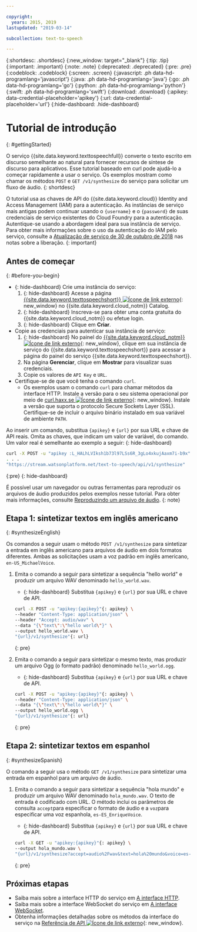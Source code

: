 ```yaml
---

copyright:
  years: 2015, 2019
lastupdated: "2019-03-14"

subcollection: text-to-speech

---
```


{:shortdesc: .shortdesc}
{:new_window: target="_blank"}
{:tip: .tip}
{:important: .important}
{:note: .note}
{:deprecated: .deprecated}
{:pre: .pre}
{:codeblock: .codeblock}
{:screen: .screen}
{:javascript: .ph data-hd-programlang='javascript'}
{:java: .ph data-hd-programlang='java'}
{:go: .ph data-hd-programlang='go'}
{:python: .ph data-hd-programlang='python'}
{:swift: .ph data-hd-programlang='swift'}
{:download: .download}
{:apikey: data-credential-placeholder='apikey'}
{:url: data-credential-placeholder='url'}
{:hide-dashboard: .hide-dashboard}

# Tutorial de introdução
{: #gettingStarted}

O serviço {{site.data.keyword.texttospeechfull}} converte o texto escrito em discurso semelhante ao natural para fornecer recursos de síntese de discurso para aplicativos. Esse tutorial baseado em curl pode ajudá-lo a começar rapidamente a usar o serviço. Os exemplos mostram como chamar os métodos `POST` e `GET /v1/synthesize` do serviço para solicitar um fluxo de áudio.
{: shortdesc}

O tutorial usa as chaves de API do {{site.data.keyword.cloud}} Identity and Access Management (IAM) para a autenticação. As instâncias de serviço mais antigas podem continuar usando o `{username}` e o `{password}` de suas credenciais de serviço existentes do Cloud Foundry para a autenticação. Autentique-se usando a abordagem ideal para sua instância de serviço. Para obter mais informações sobre o uso da autenticação do IAM pelo serviço, consulte a [Atualização de serviço de 30 de outubro de 2018](/docs/services/text-to-speech/release-notes.html#October2018) nas notas sobre a liberação.
{: important}

## Antes de começar
{: #before-you-begin}

- {: hide-dashboard}  Crie uma instância do serviço:
    1.  {: hide-dashboard} Acesse a página [{{site.data.keyword.texttospeechshort}} ![Ícone de link externo](../../icons/launch-glyph.svg "Ícone de link externo")](https://{DomainName}/catalog/services/text-to-speech){: new_window} no {{site.data.keyword.cloud_notm}} Catalog.
    1.  {: hide-dashboard} Inscreva-se para obter uma conta gratuita do {{site.data.keyword.cloud_notm}} ou efetue login.
    1.  {: hide-dashboard} Clique em **Criar**.
-   Copie as credenciais para autenticar sua instância de serviço:
    1.  {: hide-dashboard} No painel do [{{site.data.keyword.cloud_notm}} ![Ícone de link externo](../../icons/launch-glyph.svg "Ícone de link externo")](https://{DomainName}/dashboard/apps){: new_window}, clique em sua instância de serviço do {{site.data.keyword.texttospeechshort}} para acessar a página do painel do serviço {{site.data.keyword.texttospeechshort}}.
    1.  Na página **Gerenciar**, clique em **Mostrar** para visualizar suas credenciais.
    1.  Copie os valores de `API Key` e `URL`.
-   Certifique-se de que você tenha o comando `curl`.
    -   Os exemplos usam o comando `curl` para chamar métodos da interface HTTP. Instale a versão para o seu sistema operacional por meio de [curl.haxx.se ![Ícone de link externo](../../icons/launch-glyph.svg "Ícone de link externo")](https://curl.haxx.se/){: new_window}. Instale a versão que suporta o protocolo Secure Sockets Layer (SSL). Certifique-se de incluir o arquivo binário instalado em sua variável de ambiente `PATH`.

Ao inserir um comando, substitua `{apikey}` e `{url}` por sua URL e chave de API reais. Omita as chaves, que indicam um valor de variável, do comando. Um valor real é semelhante ao exemplo a seguir:
{: hide-dashboard}

```bash
curl -X POST -u "apikey :L_HALhLVIksh1b73l97LSs6R_3gLo4xkujAaxm7i-b9x"
. . .
"https://stream.watsonplatform.net/text-to-speech/api/v1/synthesize"
```
{:pre}
{: hide-dashboard}

É possível usar um navegador ou outras ferramentas para reproduzir os arquivos de áudio produzidos pelos exemplos nesse tutorial. Para obter mais informações, consulte [Reproduzindo um arquivo de áudio](/docs/services/text-to-speech/audio-formats.html#formatsPlay).
{: note}

## Etapa 1: sintetizar textos em inglês americano
{: #synthesizeEnglish}

Os comandos a seguir usam o método `POST /v1/synthesize` para sintetizar a entrada em inglês americano para arquivos de áudio em dois formatos diferentes. Ambas as solicitações usam a voz padrão em inglês americano, `en-US_MichaelVoice`.

1.  Emita o comando a seguir para sintetizar a sequência "hello world" e produzir um arquivo WAV denominado `hello_world.wav`.
    -   {: hide-dashboard} Substitua `{apikey}` e `{url}` por sua URL e chave de API.

    ```bash
    curl -X POST -u "apikey:{apikey}"{: apikey} \
    --header "Content-Type: application/json" \
    --header "Accept: audio/wav" \
    --data "{\"text\":\"hello world\"}" \
    --output hello_world.wav \
    "{url}/v1/synthesize"{: url}
    ```
    {: pre}

1.  Emita o comando a seguir para sintetizar o mesmo texto, mas produzir um arquivo Ogg (o formato padrão) denominado `hello_world.ogg`.
    -   {: hide-dashboard} Substitua `{apikey}` e `{url}` por sua URL e chave de API.

    ```bash
    curl -X POST -u "apikey:{apikey}"{: apikey} \
    --header "Content-Type: application/json" \
    --data "{\"text\":\"hello world\"}" \
    --output hello_world.ogg \
    "{url}/v1/synthesize"{: url}
    ```
    {: pre}

## Etapa 2: sintetizar textos em espanhol
{: #synthesizeSpanish}

O comando a seguir usa o método `GET /v1/synthesize` para sintetizar uma entrada em espanhol para um arquivo de áudio.

1.  Emita o comando a seguir para sintetizar a sequência "hola mundo" e produzir um arquivo WAV denominado `hola_mundo.wav`. O texto de entrada é codificado com URL. O método inclui os parâmetros de consulta `accept`para especificar o formato de áudio e a `voz`para especificar uma voz espanhola, `es-ES_EnriqueVoice`.
    -   {: hide-dashboard} Substitua `{apikey}` e `{url}` por sua URL e chave de API.

    ```bash
    curl -X GET -u "apikey:{apikey}"{: apikey} \
    --output hola_mundo.wav \
    "{url}/v1/synthesize?accept=audio%2Fwav&text=hola%20mundo&voice=es-ES_EnriqueVoice"{: url}
    ```
    {: pre}

## Próximas etapas

-   Saiba mais sobre a interface HTTP do serviço em [A interface HTTP](/docs/services/text-to-speech/http.html).
-   Saiba mais sobre a interface WebSocket do serviço em [A interface WebSocket](/docs/services/text-to-speech/websockets.html).
-   Obtenha informações detalhadas sobre os métodos da interface do serviço na [Referência de API ![Ícone de link externo](../../icons/launch-glyph.svg "Ícone de link externo")](https://{DomainName}/apidocs/text-to-speech){: new_window}.
